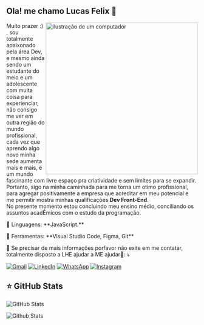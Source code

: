 ## Ola! me chamo Lucas Felix 👋

<img src="https://raw.githubusercontent.com/MicaelliMedeiros/micaellimedeiros/master/image/computer-illustration.png" alt="ilustração de um computador" min-width="400px" max-width="400px" width="400px" align="right">

<p align="left"> 
  Muito prazer :) , sou totalmente apaixonado pela área Dev, e mesmo ainda sendo um estudante do meio e um adolescente com muita coisa para experienciar, não consigo me ver em outra região do mundo profissional, cada vez que aprendo algo novo minha sede aumenta mais e mais, é um mundo fascinante com livre espaço pra criatividade e sem limites para se expandir. Portanto, sigo na minha caminhada para me torna um otimo profissional, para agregar positivamente a empresa que acreditar em meu potencial e me permitir mostra minhas qualificações  <strong>Dev Front-End</strong>.<br>
  No presente momento estou concluindo meu ensino médio, conciliando os assuntos acadÊmicos com o estudo da programação.
</p>

<p align="left">
  🦄 Linguagens: **JavaScript.**
</p>

<p align="left">
  💼 Ferramentas: **Visual Studio Code, Figma, Git**
</p>

<p align="left">
  💌 Se precisar de mais informações porfavor não exite em me contatar, totalmente disposto a LHE ajudar a ME ajudar🤗: ⤵️
</p>

<p align="left">
  <a href="mailto:lucasfelix250572@gmail.com?subject=Informações%20sobre%20serviços&body=Olá,%20gostaria%20de%20mais%20informações%20sobre%20vocÊ" title="Gmail">
  <img src="https://img.shields.io/badge/-Gmail-FF0000?style=flat-square&labelColor=FF0000&logo=gmail&logoColor=white&link=LINK-DO-SEU-GMAIL" alt="Gmail"/></a>
  <a href="https://www.linkedin.com/in/lucas-felix-de-oliveira-9a4b452b6/" title="LinkedIn">
  <img src="https://img.shields.io/badge/-Linkedin-0e76a8?style=flat-square&logo=Linkedin&logoColor=white&link=LINK-DO-SEU-LINKEDIN" alt="LinkedIn"/></a>
  <a href="https://wa.me/81992096112" title="WhatsApp">
  <img src="https://img.shields.io/badge/-WhatsApp-25d366?style=flat-square&labelColor=25d366&logo=whatsapp&logoColor=white&link=API-DO-SEU-WHATSAPP" alt="WhatsApp"/></a>
  <a href="https://www.instagram.com/lusca.gbz/" title="Instagram">
  <img src="https://img.shields.io/badge/-Instagram-DF0174?style=flat-square&labelColor=DF0174&logo=instagram&logoColor=white&link=LINK-DO-SEU-INSTAGRAM" alt="Instagram"/></a>
</p>

## ⭐ GitHub Stats

![GitHub Stats](https://github-readme-stats.vercel.app/api?username=Dev-lucasFelix&show_icons=true)
 <td>
      <img
        align="left"
        src="https://github-readme-stats.vercel.app/api/top-langs/?username=Dev-lucasFelix&theme=dark&hide_border=false&include_all_commits=true&count_private=true&layout=compact"
        alt="Github Stats"
      />
    </td>
